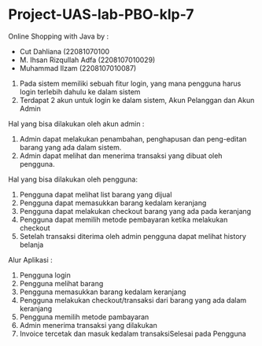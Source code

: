 # Project-UAS-lab-PBO-klp-7
Online Shopping with Java
by :
+ Cut Dahliana (22081070100
+ M. Ihsan Rizqullah Adfa (2208107010029)
+ Muhammad Ilzam (2208107010087)

1. Pada sistem memiliki sebuah fitur login, yang mana pengguna harus login terlebih dahulu
ke dalam sistem
2. Terdapat 2 akun untuk login ke dalam sistem, Akun Pelanggan dan Akun Admin

Hal yang bisa dilakukan oleh akun admin :
1. Admin dapat melakukan penambahan, penghapusan dan peng-editan barang yang ada
dalam sistem.
2. Admin dapat melihat dan menerima transaksi yang dibuat oleh pengguna.

Hal yang bisa dilakukan oleh pengguna:
1. Pengguna dapat melihat list barang yang dijual
2. Pengguna dapat memasukkan barang kedalam keranjang
3. Pengguna dapat melakukan checkout barang yang ada pada keranjang
4. Pengguna dapat memilih metode pembayaran ketika melakukan checkout
5. Setelah transaksi diterima oleh admin pengguna dapat melihat history belanja

Alur Aplikasi :
1. Pengguna login
2. Pengguna melihat barang
3. Pengguna memasukkan barang kedalam keranjang
4. Pengguna melakukan checkout/transaksi dari barang yang ada dalam keranjang
5. Pengguna memilih metode pambayaran
6. Admin menerima transaksi yang dilakukan
7. Invoice tercetak dan masuk kedalam transaksiSelesai pada Pengguna
